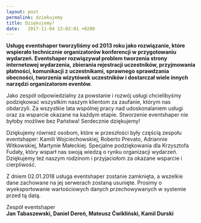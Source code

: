 ```yaml
---
layout: post
permalink: dziekujemy
title: Dziękujemy!
date:   2017-11-04 13:02:01 +0200
---
```


**Usługę eventshaper tworzyliśmy od 2013 roku jako rozwiązanie, które wspierało technicznie organizatorów konferencji w przygotowaniu wydarzeń. Eventshaper rozwiązywał problem tworzenia strony internetowej wydarzenia, zbierania rejestracji uczestników, przyjmowania płatności, komunikacji z uczestnikami, sprawnego sprawdzania obecności, tworzenia wizytówek uczestników i dostarczał wiele innych narzędzi organizatorom eventów.**

<!--more-->

Jako zespół odpowiedzialny za powstanie i rozwój usługi chcielibyśmy podziękować wszystkim naszym klientom za zaufanie, którym nas obdarzyli. Za wszystkie lata wspólnej pracy nad udoskonalaniem usługi oraz za wsparcie okazane na każdym etapie. Stworzenie eventshaper nie byłoby możliwe bez Państwa! Serdecznie dziękujemy!

Dziękujemy również osobom, które w przeszłości były częścią zespołu eventshaper: Kamili Wojciechowskiej, Roberto Prevato, Adriannie Witkowskiej, Martynie Małeckiej. Specjalne podziękowania dla Krzysztofa Fudały, który wsparł nas swoją wiedzą o rynku organizacji wydarzeń. Dziękujemy też naszym rodzinom i przyjaciołom za okazane wsparcie i cierpliwość.

Z dniem 02.01.2018 usługa eventshaper zostanie zamknięta, a wszelkie dane zachowane na jej serwerach zostaną usunięte. Prosimy o wyeksportowanie wartościowych danych przechowywanych w systemie przed tą datą.

Zespół eventshaper <br/>**Jan Tabaszewski, Daniel Dereń, Mateusz Ćwikliński, Kamil Durski**